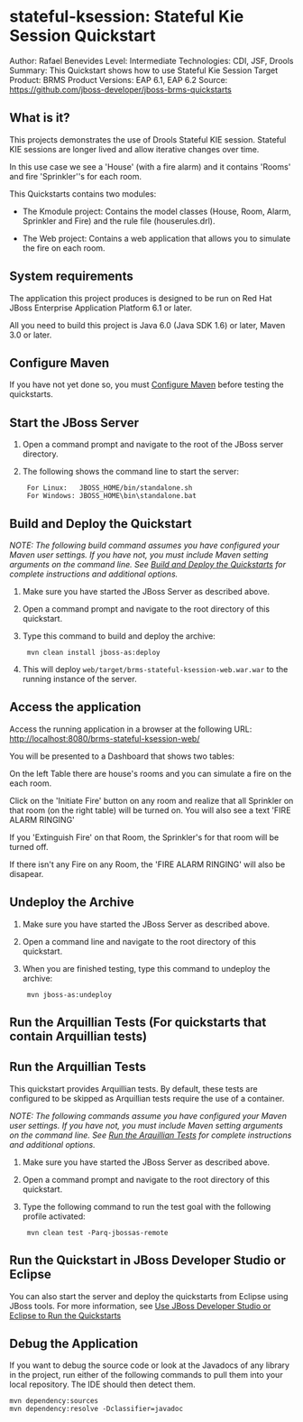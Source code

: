 stateful-ksession: Stateful Kie Session Quickstart
==================================================
Author: Rafael Benevides
Level: Intermediate
Technologies: CDI, JSF, Drools
Summary: This Quickstart shows how to use Stateful Kie Session
Target Product: BRMS
Product Versions: EAP 6.1, EAP 6.2
Source: <https://github.com/jboss-developer/jboss-brms-quickstarts>

What is it?
-----------

This projects demonstrates the use of Drools Stateful KIE session. Stateful KIE sessions are longer lived and allow iterative changes over time.

In this use case we see a 'House' (with a fire alarm) and it contains 'Rooms' and fire 'Sprinkler''s for each room. 

This Quickstarts contains two modules:

- The Kmodule project: Contains the model classes (House, Room, Alarm, Sprinkler and Fire) and the rule file (houserules.drl).

- The Web project: Contains a web application that allows you to simulate the fire on each room.

System requirements
-------------------

The application this project produces is designed to be run on Red Hat JBoss Enterprise Application Platform 6.1 or later. 

All you need to build this project is Java 6.0 (Java SDK 1.6) or later, Maven 3.0 or later.

 
Configure Maven
---------------

If you have not yet done so, you must [Configure Maven](../README.md#configure-maven) before testing the quickstarts.



Start the JBoss Server
----------------------

1. Open a command prompt and navigate to the root of the JBoss server directory.
2. The following shows the command line to start the server:

        For Linux:   JBOSS_HOME/bin/standalone.sh
        For Windows: JBOSS_HOME\bin\standalone.bat


Build and Deploy the Quickstart
-------------------------

_NOTE: The following build command assumes you have configured your Maven user settings. If you have not, you must include Maven setting arguments on the command line. See [Build and Deploy the Quickstarts](../README.md#build-and-deploy-the-quickstarts) for complete instructions and additional options._

1. Make sure you have started the JBoss Server as described above.
2. Open a command prompt and navigate to the root directory of this quickstart.
3. Type this command to build and deploy the archive:

        mvn clean install jboss-as:deploy

4. This will deploy `web/target/brms-stateful-ksession-web.war.war` to the running instance of the server. 


Access the application 
---------------------


Access the running application in a browser at the following URL:  <http://localhost:8080/brms-stateful-ksession-web/>

You will be presented to a Dashboard that shows two tables:

On the left Table there are house's rooms and you can simulate a fire on the each room.

Click on the 'Initiate Fire' button on any room and realize that all Sprinkler on that room (on the right table) will be turned on. You will also see a text 'FIRE ALARM RINGING'

If you 'Extinguish Fire' on that Room, the Sprinkler's for that room will be turned off.

If there isn't any Fire on any Room, the 'FIRE ALARM RINGING' will also be disapear.


Undeploy the Archive
--------------------

1. Make sure you have started the JBoss Server as described above.
2. Open a command line and navigate to the root directory of this quickstart.
3. When you are finished testing, type this command to undeploy the archive:

        mvn jboss-as:undeploy


Run the Arquillian Tests (For quickstarts that contain Arquillian tests)
-------------------------

Run the Arquillian Tests 
-------------------------

This quickstart provides Arquillian tests. By default, these tests are configured to be skipped as Arquillian tests require the use of a container. 

_NOTE: The following commands assume you have configured your Maven user settings. If you have not, you must include Maven setting arguments on the command line. See [Run the Arquillian Tests](../README.md#run-the-arquillian-tests) for complete instructions and additional options._

1. Make sure you have started the JBoss Server as described above.
2. Open a command prompt and navigate to the root directory of this quickstart.
3. Type the following command to run the test goal with the following profile activated:

        mvn clean test -Parq-jbossas-remote 


Run the Quickstart in JBoss Developer Studio or Eclipse
-------------------------------------

You can also start the server and deploy the quickstarts from Eclipse using JBoss tools. For more information, see [Use JBoss Developer Studio or Eclipse to Run the Quickstarts](../README.md#use-jboss-developer-studio-or-eclipse-to-run-the-quickstarts) 

Debug the Application
------------------------------------

If you want to debug the source code or look at the Javadocs of any library in the project, run either of the following commands to pull them into your local repository. The IDE should then detect them.

    mvn dependency:sources
    mvn dependency:resolve -Dclassifier=javadoc
